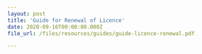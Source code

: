 ```yaml
---
layout: post
title: 'Guide for Renewal of Licence'
date: 2020-09-16T00:00:00.000Z
file_url: /files/resources/guides/guide-licence-renewal.pdf

---
```


